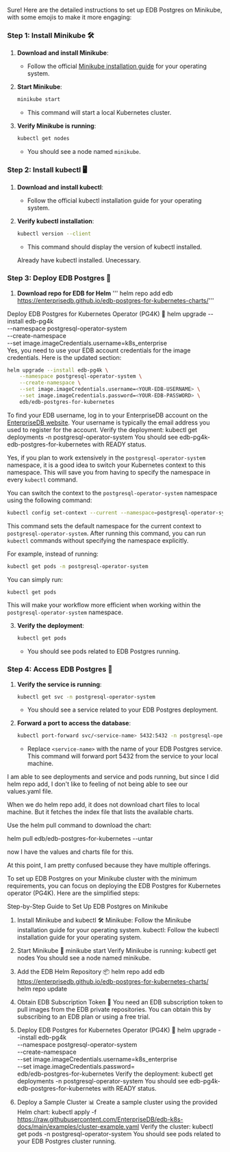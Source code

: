Sure! Here are the detailed instructions to set up EDB Postgres on Minikube, with some emojis to make it more engaging:

### Step 1: Install Minikube 🛠️
1. **Download and install Minikube**:
   - Follow the official [Minikube installation guide](https://minikube.sigs.k8s.io/docs/start/) for your operating system.

2. **Start Minikube**:
   ```bash
   minikube start
   ```
   - This command will start a local Kubernetes cluster.

3. **Verify Minikube is running**:
   ```bash
   kubectl get nodes
   ```
   - You should see a node named `minikube`.

### Step 2: Install kubectl 🖥️
1. **Download and install kubectl**:
   - Follow the official kubectl installation guide for your operating system.

2. **Verify kubectl installation**:
   ```bash
   kubectl version --client
   ```
   - This command should display the version of kubectl installed.


   Already have kubectl installed. Unecessary.

### Step 3: Deploy EDB Postgres 🚀
1. **Download repo for EDB for Helm**
    '''
    helm repo add edb https://enterprisedb.github.io/edb-postgres-for-kubernetes-charts/'''

Deploy EDB Postgres for Kubernetes Operator (PG4K) 🐘
helm upgrade --install edb-pg4k \
  --namespace postgresql-operator-system \
  --create-namespace \
  --set image.imageCredentials.username=k8s_enterprise \
Yes, you need to use your EDB account credentials for the image credentials. Here is the updated section:

```bash
helm upgrade --install edb-pg4k \
    --namespace postgresql-operator-system \
    --create-namespace \
    --set image.imageCredentials.username=<YOUR-EDB-USERNAME> \
    --set image.imageCredentials.password=<YOUR-EDB-PASSWORD> \
    edb/edb-postgres-for-kubernetes
```

To find your EDB username, log in to your EnterpriseDB account on the [EnterpriseDB website](https://www.enterprisedb.com/). Your username is typically the email address you used to register for the account.
Verify the deployment:
kubectl get deployments -n postgresql-operator-system
You should see edb-pg4k-edb-postgres-for-kubernetes with READY status.

Yes, if you plan to work extensively in the `postgresql-operator-system` namespace, it is a good idea to switch your Kubernetes context to this namespace. This will save you from having to specify the namespace in every `kubectl` command.

You can switch the context to the `postgresql-operator-system` namespace using the following command:

```bash
kubectl config set-context --current --namespace=postgresql-operator-system
```

This command sets the default namespace for the current context to `postgresql-operator-system`. After running this command, you can run `kubectl` commands without specifying the namespace explicitly.

For example, instead of running:

```bash
kubectl get pods -n postgresql-operator-system
```

You can simply run:

```bash
kubectl get pods
```

This will make your workflow more efficient when working within the `postgresql-operator-system` namespace.

3. **Verify the deployment**:
   ```bash
   kubectl get pods
   ```
   - You should see pods related to EDB Postgres running.
### Step 4: Access EDB Postgres 📡
1. **Verify the service is running**:
    ```bash
    kubectl get svc -n postgresql-operator-system
    ```
    - You should see a service related to your EDB Postgres deployment.

2. **Forward a port to access the database**:
    ```bash
    kubectl port-forward svc/<service-name> 5432:5432 -n postgresql-operator-system
    ```
    - Replace `<service-name>` with the name of your EDB Postgres service. This command will forward port 5432 from the service to your local machine.


I am able to see deployments and service and pods running, but since I did helm repo add, I don't like to feeling of not being able to see our values.yaml file. 

When we do helm repo add, it does not download chart files to local machine. But it fetches the index file that lists the available charts. 

Use the helm pull command to download the chart:

helm pull edb/edb-postgres-for-kubernetes --untar


now I have the values and charts file for this.

At this point, I am pretty confused because they have multiple offerings.

To set up EDB Postgres on your Minikube cluster with the minimum requirements, you can focus on deploying the EDB Postgres for Kubernetes operator (PG4K). Here are the simplified steps:

Step-by-Step Guide to Set Up EDB Postgres on Minikube
1. Install Minikube and kubectl 🛠️
Minikube: Follow the Minikube installation guide for your operating system.
kubectl: Follow the kubectl installation guide for your operating system.
2. Start Minikube 🚀
minikube start
Verify Minikube is running:
kubectl get nodes
You should see a node named minikube.

3. Add the EDB Helm Repository 📦
helm repo add edb https://enterprisedb.github.io/edb-postgres-for-kubernetes-charts/
helm repo update
4. Obtain EDB Subscription Token 🔑
You need an EDB subscription token to pull images from the EDB private repositories. You can obtain this by subscribing to an EDB plan or using a free trial.
5. Deploy EDB Postgres for Kubernetes Operator (PG4K) 🐘
helm upgrade --install edb-pg4k \
  --namespace postgresql-operator-system \
  --create-namespace \
  --set image.imageCredentials.username=k8s_enterprise \
  --set image.imageCredentials.password=<YOUR-TOKEN> \
  edb/edb-postgres-for-kubernetes
Verify the deployment:
kubectl get deployments -n postgresql-operator-system
You should see edb-pg4k-edb-postgres-for-kubernetes with READY status.

6. Deploy a Sample Cluster 📊
Create a sample cluster using the provided Helm chart:
kubectl apply -f https://raw.githubusercontent.com/EnterpriseDB/edb-k8s-docs/main/examples/cluster-example.yaml
Verify the cluster:
kubectl get pods -n postgresql-operator-system
You should see pods related to your EDB Postgres cluster running.
